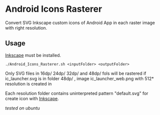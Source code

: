 # Android Icons Rasterer

Convert SVG Inkscape custom icons of Android App in each raster image with right resolution.

## Usage

[Inkscape](https://inkscape.org/fr/) must be installed.

```
./Android_Icons_Rasterer.sh <inputFolder> <outputFolder>
```

Only SVG files in <inputFolder>16dp/ <inputFolder>24dp/ <inputFolder>32dp/ and <inputFolder>48dp/ fols will be rastered
if ic_launcher.svg is in folder <inputFolder>48dp/ , image <inputFolder>ic_launcher_web.png with 512* resolution is created in <inputFolder>

Each resolution folder contains uninterpreted pattern "default.svg" for create icon with [Inkscape](https://inkscape.org/fr/).

*tested on ubuntu*